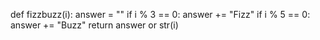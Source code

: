 def fizzbuzz(i):
    answer = ""
    if i % 3 == 0:
        answer += "Fizz"
    if i % 5 == 0:
        answer += "Buzz"
    return answer or str(i)




